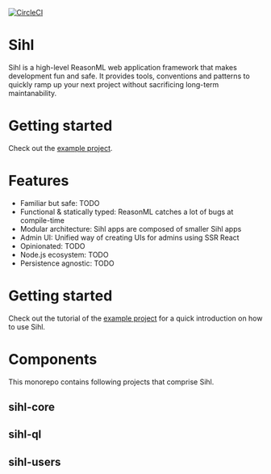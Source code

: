 [![CircleCI](https://circleci.com/gh/oxidizing/sihl.svg?style=svg&circle-token=1bd6f0745de660fcdd463dbe017a67d6c8229447)](https://circleci.com/gh/oxidizing/sihl)

# Sihl

Sihl is a high-level ReasonML web application framework that makes development fun and safe. It provides tools, conventions and patterns to quickly ramp up your next project without sacrificing long-term maintanability.

# Getting started

Check out the [example project](/sihl-example-todo/README.md).

# Features

* Familiar but safe: TODO
* Functional & statically typed: ReasonML catches a lot of bugs at compile-time
* Modular architecture: Sihl apps are composed of smaller Sihl apps
* Admin UI: Unified way of creating UIs for admins using SSR React
* Opinionated: TODO
* Node.js ecosystem: TODO
* Persistence agnostic: TODO

# Getting started

Check out the tutorial of the [example project](/sihl-example-todo/) for a quick introduction on how to use Sihl.

# Components

This monorepo contains following projects that comprise Sihl.

## sihl-core

## sihl-ql

## sihl-users
